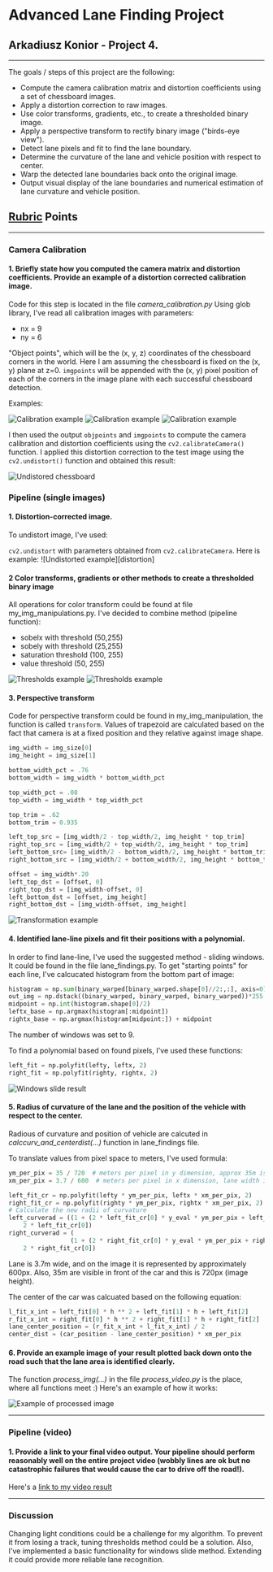 # **Advanced Lane Finding Project**

## Arkadiusz Konior - Project 4.

---

The goals / steps of this project are the following:

* Compute the camera calibration matrix and distortion coefficients using a set of chessboard images.
* Apply a distortion correction to raw images.
* Use color transforms, gradients, etc., to create a thresholded binary image.
* Apply a perspective transform to rectify binary image ("birds-eye view").
* Detect lane pixels and fit to find the lane boundary.
* Determine the curvature of the lane and vehicle position with respect to center.
* Warp the detected lane boundaries back onto the original image.
* Output visual display of the lane boundaries and numerical estimation of lane curvature and vehicle position.

[//]: # (Image References)

[calib1]: ./imgs/chess_calib1.png "Calibration example"
[calib2]: ./imgs/chess_calib2.png "Calibration example"
[calib3]: ./imgs/chess_calib3.png "Calibration example"
[calib_chess]: ./imgs/chess_undistorted.png "Undistorted chessboard"

[distortion1]: ./imgs/distortion1.png "Distortion examples 1"
[distortion2]: ./imgs/distortion2.png "Distortion examples 2"

[thresh1]: ./imgs/thresh1.png "Thresold examples"
[thresh2]: ./imgs/thresh2.png "Thresold examples"
[transform]: ./imgs/transform.png "Transform examples"
[example]: ./imgs/example.png "Pipeline example"
[slide]: ./imgs/sliding.png "Windows slide"
[video1]: ./project_video_output.mp4 "Video"

## [Rubric](https://review.udacity.com/#!/rubrics/571/view) Points

---

### Camera Calibration

#### 1. Briefly state how you computed the camera matrix and distortion coefficients. Provide an example of a distortion corrected calibration image.

Code for this step is located in the file *camera_calibration.py*
Using glob library, I've read all calibration images with parameters:

+ nx = 9
+ ny = 6

"Object points", which will be the (x, y, z) coordinates of the chessboard corners in the world. Here I am assuming the chessboard is fixed on the (x, y) plane at z=0. `imgpoints` will be appended with the (x, y) pixel position of each of the corners in the image plane with each successful chessboard detection. 

Examples:

![Calibration example][calib1]
![Calibration example][calib2]
![Calibration example][calib3]

I then used the output `objpoints` and `imgpoints` to compute the camera calibration and distortion coefficients using the `cv2.calibrateCamera()` function.  I applied this distortion correction to the test image using the `cv2.undistort()` function and obtained this result: 

![Undistored chessboard][calib_chess]


### Pipeline (single images)

#### 1.  Distortion-corrected image.

To undistort image, I've used:

`cv2.undistort` with parameters obtained from `cv2.calibrateCamera`. Here is example:
![Undistorted example][distortion]

#### 2 Color transforms, gradients or other methods to create a thresholded binary image

All operations for color transform could be found at file my_img_manipulations.py. I've decided to combine method (pipeline function):

+ sobelx with threshold (50,255)
+ sobely with threshold (25,255)
+ saturation threshold (100, 255)
+ value threshold (50, 255)


![Thresholds example][thresh1]
![Thresholds example][thresh2]

#### 3. Perspective transform

Code for perspective transform could be found in my_img_manipulation, the function is called `transform`. Values of trapezoid are calculated based on the fact that camera is at a fixed position and they relative against image shape. 

```python
img_width = img_size[0]
img_height = img_size[1]

bottom_width_pct = .76
bottom_width = img_width * bottom_width_pct

top_width_pct = .08
top_width = img_width * top_width_pct

top_trim = .62
bottom_trim = 0.935

left_top_src = [img_width/2 - top_width/2, img_height * top_trim]
right_top_src = [img_width/2 + top_width/2, img_height * top_trim]
left_bottom_src= [img_width/2 - bottom_width/2, img_height * bottom_trim]
right_bottom_src = [img_width/2 + bottom_width/2, img_height * bottom_trim]

offset = img_width*.20
left_top_dst = [offset, 0]
right_top_dst = [img_width-offset, 0]
left_bottom_dst = [offset, img_height]
right_bottom_dst = [img_width-offset, img_height]
```


![Transformation example][transform]

#### 4. Identified lane-line pixels and fit their positions with a polynomial.

In order to find lane-line, I've used the suggested method - sliding windows. It could be found in the file lane_findings.py. To get "starting points" for each line, I've calcucated histogram from the bottom part of image:

```python
histogram = np.sum(binary_warped[binary_warped.shape[0]//2:,:], axis=0)
out_img = np.dstack((binary_warped, binary_warped, binary_warped))*255
midpoint = np.int(histogram.shape[0]/2)
leftx_base = np.argmax(histogram[:midpoint])
rightx_base = np.argmax(histogram[midpoint:]) + midpoint
```

The number of windows was set to 9. 

To find a polynomial based on found pixels, I've used these functions:

```python
left_fit = np.polyfit(lefty, leftx, 2)
right_fit = np.polyfit(righty, rightx, 2)
```

![Windows slide result][slide]

#### 5. Radius of curvature of the lane and the position of the vehicle with respect to the center.

Radious of curvature and position of vehicle are calcuted in *calccurv_and_centerdist(...)*  function in lane_findings file.

To translate values from pixel space to meters, I've used formula:

```python
ym_per_pix = 35 / 720  # meters per pixel in y dimension, approx 35m is visible
xm_per_pix = 3.7 / 600  # meters per pixel in x dimension, lane width is 12 ft = 3.7 meters

left_fit_cr = np.polyfit(lefty * ym_per_pix, leftx * xm_per_pix, 2)
right_fit_cr = np.polyfit(righty * ym_per_pix, rightx * xm_per_pix, 2)
# Calculate the new radii of curvature
left_curverad = ((1 + (2 * left_fit_cr[0] * y_eval * ym_per_pix + left_fit_cr[1]) ** 2) ** 1.5) / np.absolute(
    2 * left_fit_cr[0])
right_curverad = (
                 (1 + (2 * right_fit_cr[0] * y_eval * ym_per_pix + right_fit_cr[1]) ** 2) ** 1.5) / np.absolute(
    2 * right_fit_cr[0])
```
Lane is 3.7m wide, and on the image it is represented by approximately 600px. Also, 35m are visible in front of the car and this is 720px (image height).

The center of the car was calcuated based on the following equation:

```python
l_fit_x_int = left_fit[0] * h ** 2 + left_fit[1] * h + left_fit[2]
r_fit_x_int = right_fit[0] * h ** 2 + right_fit[1] * h + right_fit[2]
lane_center_position = (r_fit_x_int + l_fit_x_int) / 2
center_dist = (car_position - lane_center_position) * xm_per_pix
```

#### 6. Provide an example image of your result plotted back down onto the road such that the lane area is identified clearly.

The function *process_img(...)*  in the file *process_video.py* is the place, where all functions meet :) Here's an example of how it works:

![Example of processed image][example]

---

### Pipeline (video)

#### 1. Provide a link to your final video output.  Your pipeline should perform reasonably well on the entire project video (wobbly lines are ok but no catastrophic failures that would cause the car to drive off the road!).

Here's a [link to my video result][video1]

---

### Discussion

Changing light conditions could be a challenge for my algorithm. To prevent it from losing a track, tuning thresholds method could be a solution. Also, I've implemented a basic functionality for windows slide method. Extending it could provide more reliable lane recognition.
